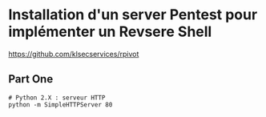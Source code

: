 # Installation d'un server Pentest pour implémenter un Revsere Shell
https://github.com/klsecservices/rpivot

## Part One

```Shell
# Python 2.X : serveur HTTP
python -m SimpleHTTPServer 80
```
